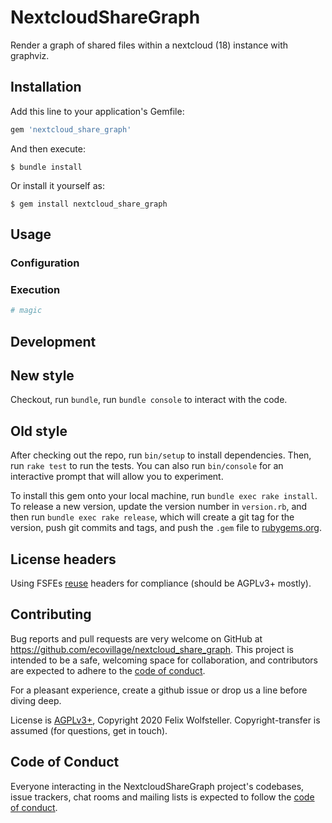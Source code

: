 <!--
SPDX-FileCopyrightText: 2020 Felix Wolfsteller

SPDX-License-Identifier: AGPL-3.0-or-later
-->

# NextcloudShareGraph

Render a graph of shared files within a nextcloud (18) instance with graphviz.

## Installation

Add this line to your application's Gemfile:

```ruby
gem 'nextcloud_share_graph'
```

And then execute:

    $ bundle install

Or install it yourself as:

    $ gem install nextcloud_share_graph

## Usage

### Configuration

### Execution

```bash
# magic
```

## Development

## New style

Checkout, run `bundle`, run `bundle console` to interact with the code.

## Old style

After checking out the repo, run `bin/setup` to install dependencies. Then, run `rake test` to run the tests. You can also run `bin/console` for an interactive prompt that will allow you to experiment.

To install this gem onto your local machine, run `bundle exec rake install`. To release a new version, update the version number in `version.rb`, and then run `bundle exec rake release`, which will create a git tag for the version, push git commits and tags, and push the `.gem` file to [rubygems.org](https://rubygems.org).

## License headers

Using FSFEs [reuse](https://reuse.software) headers for compliance (should be
AGPLv3+ mostly).

## Contributing

Bug reports and pull requests are very welcome on GitHub at
https://github.com/ecovillage/nextcloud_share_graph. This project is intended
to be a safe, welcoming space for collaboration, and contributors are expected
to adhere to the [code of conduct](https://github.com/ecovillage/nextcloud_share_graph/blob/master/CODE_OF_CONDUCT.md).

For a pleasant experience, create a github issue or drop us a line before diving
deep.

License is [AGPLv3+](LICENSES/AGPL-3.0-or-later.txt), Copyright 2020 Felix
Wolfsteller. Copyright-transfer is assumed (for questions, get in touch).


## Code of Conduct

Everyone interacting in the NextcloudShareGraph project's codebases, issue trackers, chat rooms and mailing lists is expected to follow the [code of conduct](https://github.com/[USERNAME]/nextcloud_share_graph/blob/master/CODE_OF_CONDUCT.md).
